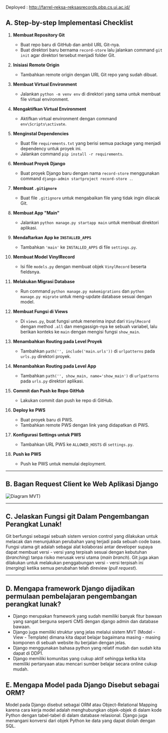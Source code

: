 Deployed : http://farrel-reksa-reksasrecords.pbp.cs.ui.ac.id/

## A. Step-by-step Implementasi Checklist

1. **Membuat Repository Git**
   - Buat repo baru di GitHub dan ambil URL Git-nya.
   - Buat direktori baru bernama `record-store` lalu jalankan command `git init` agar direktori tersebut menjadi folder Git.

2. **Inisiasi Remote Origin**
   - Tambahkan remote origin dengan URL Git repo yang sudah dibuat.

3. **Membuat Virtual Environment**
   - Jalankan `python -m venv env` di direktori yang sama untuk membuat file virtual environment.

4. **Mengaktifkan Virtual Environment**
   - Aktifkan virtual environment dengan command `env\Scripts\activate`.

5. **Menginstal Dependencies**
   - Buat file `requirements.txt` yang berisi semua package yang menjadi dependency untuk proyek ini.
   - Jalankan command `pip install -r requirements`.

6. **Membuat Proyek Django**
   - Buat proyek Django baru dengan nama `record-store` menggunakan command `django-admin startproject record-store .`.

7. **Membuat `.gitignore`**
   - Buat file `.gitignore` untuk mengabaikan file yang tidak ingin dilacak Git.

8. **Membuat App "Main"**
   - Jalankan `python manage.py startapp main` untuk membuat direktori aplikasi.

9. **Mendaftarkan App ke `INSTALLED_APPS`**
   - Tambahkan `'main'` ke `INSTALLED_APPS` di file `settings.py`.

10. **Membuat Model VinylRecord**
    - Isi file `models.py` dengan membuat objek `VinylRecord` beserta fieldsnya.

11. **Melakukan Migrasi Database**
    - Run command `python manage.py makemigrations` dan `python manage.py migrate` untuk meng-update database sesuai dengan model.

12. **Membuat Fungsi di Views**
    - Di `views.py`, buat fungsi untuk menerima input dari `VinylRecord` dengan method `.all` dan mengassign-nya ke sebuah variabel, lalu berikan konteks ke `main` dengan mengisi fungsi `show_main`.

13. **Menambahkan Routing pada Level Proyek**
    - Tambahkan `path('', include('main.urls'))` di `urlpatterns` pada `urls.py` direktori proyek.

14. **Menambahkan Routing pada Level App**
    - Tambahkan `path('', show_main, name='show_main')` di `urlpatterns` pada `urls.py` direktori aplikasi.

15. **Commit dan Push ke Repo GitHub**
    - Lakukan commit dan push ke repo di GitHub.

16. **Deploy ke PWS**
    - Buat proyek baru di PWS.
    - Tambahkan remote PWS dengan link yang didapatkan di PWS.

17. **Konfigurasi Settings untuk PWS**
    - Tambahkan URL PWS ke `ALLOWED_HOSTS` di `settings.py`.

18. **Push ke PWS**
    - Push ke PWS untuk memulai deployment.

---

## B. Bagan Request Client ke Web Aplikasi Django

![Diagram MVT)](https://github.com/user-attachments/assets/7ff49fc3-9445-4c69-a9d1-affde2390071)


---

## C. Jelaskan Fungsi git Dalam Pengembangan Perangkat Lunak!

Git berfungsi sebagai sebuah sistem version control yang dilakukan untuk melacak dan menunjukkan perubahan yang terjadi pada sebuah code base. Fungsi utama git adalah sebagai alat kolaborasi antar developer supaya dapat membuat versi - versi yang terpisah sesuai dengan kebutuhan (_branching_) tanpa risiko merusak versi utama (_main branch_). Git juga akan dilakukan untuk melakukan penggabungan versi - versi terpisah ini (_merging_) ketika semua perubahan telah direview (_pull request_).

---

## D. Mengapa framework Django dijadikan permulaan pembelajaran pengembangan perangkat lunak?
- Django merupakan framework yang sudah memiliki banyak fitur bawaan yang sangat berguna seperti CMS dengan django admin dan database bawaan.
- Django juga memiliki struktur yang jelas melalui sistem MVT (Model - View - Template) dimana kita dapat belajar bagaimana masing - masing komponen di sebuah website itu berjalan dengan jelas. 
- Django menggunakan bahasa python yang relatif mudah dan sudah kita dapat di DDP1.
- Django memiliki komunitas yang cukup aktif sehingga ketika kita memiliki pertanyaan atau mencari sumber belajar secara online cukup mudah.



## E. Mengapa Model pada Django Disebut sebagai ORM?

Model pada Django disebut sebagai ORM atau Object-Relational Mapping karena cara kerja model adalah menghubungkan objek-objek di dalam kode Python dengan tabel-tabel di dalam database relasional. Django juga menangani konversi dari objek Python ke data yang dapat diolah dengan SQL.
